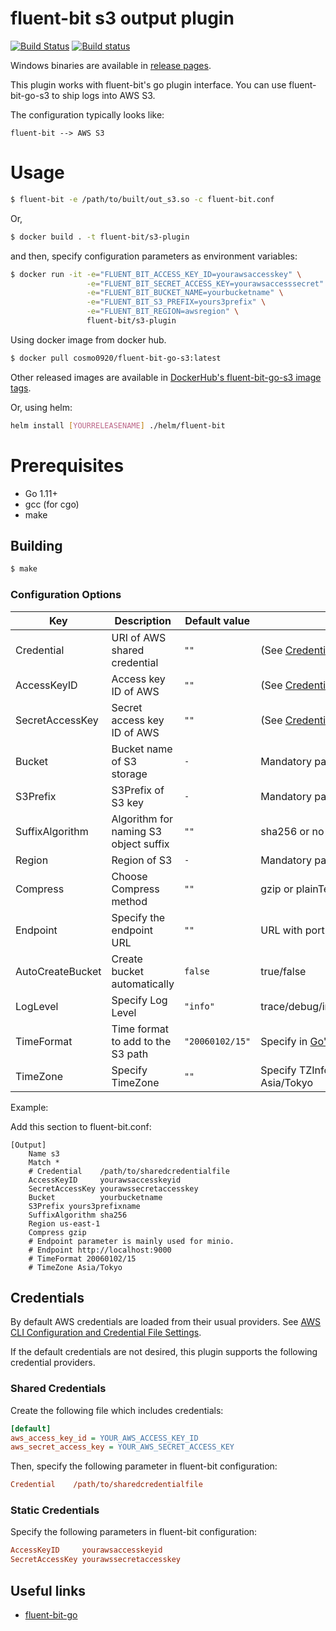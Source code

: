 # fluent-bit s3 output plugin

[![Build Status](https://travis-ci.org/cosmo0920/fluent-bit-go-s3.svg?branch=master)](https://travis-ci.org/cosmo0920/fluent-bit-go-s3)
[![Build status](https://ci.appveyor.com/api/projects/status/93vh3rocl4yxcmg6/branch/master?svg=true)](https://ci.appveyor.com/project/cosmo0920/fluent-bit-go-s3/branch/master)

Windows binaries are available in [release pages](https://github.com/cosmo0920/fluent-bit-go-s3/releases).

This plugin works with fluent-bit's go plugin interface. You can use fluent-bit-go-s3 to ship logs into AWS S3.

The configuration typically looks like:

```graphviz
fluent-bit --> AWS S3
```

# Usage

```bash
$ fluent-bit -e /path/to/built/out_s3.so -c fluent-bit.conf
```

Or,


```bash
$ docker build . -t fluent-bit/s3-plugin
```

and then, specify configuration parameters as environment variables:

```bash
$ docker run -it -e="FLUENT_BIT_ACCESS_KEY_ID=yourawsaccesskey" \
                 -e="FLUENT_BIT_SECRET_ACCESS_KEY=yourawsaccesssecret" \
                 -e="FLUENT_BIT_BUCKET_NAME=yourbucketname" \
                 -e="FLUENT_BIT_S3_PREFIX=yours3prefix" \
                 -e="FLUENT_BIT_REGION=awsregion" \
                 fluent-bit/s3-plugin
```

Using docker image from docker hub.

```bash
$ docker pull cosmo0920/fluent-bit-go-s3:latest
```

Other released images are available in [DockerHub's fluent-bit-go-s3 image tags](https://hub.docker.com/r/cosmo0920/fluent-bit-go-s3/tags).

Or, using helm:

```bash
helm install [YOURRELEASENAME] ./helm/fluent-bit
```

# Prerequisites

* Go 1.11+
* gcc (for cgo)
* make

## Building

```bash
$ make
```

### Configuration Options

| Key              | Description                           | Default value   | Note                                                                 |
|------------------|---------------------------------------|-----------------|----------------------------------------------------------------------|
| Credential       | URI of AWS shared credential          | `""`            | (See [Credentials](#credentials))                                    |
| AccessKeyID      | Access key ID of AWS                  | `""`            | (See [Credentials](#credentials))                                    |
| SecretAccessKey  | Secret access key ID of AWS           | `""`            | (See [Credentials](#credentials))                                    |
| Bucket           | Bucket name of S3 storage             | `-`             | Mandatory parameter                                                  |
| S3Prefix         | S3Prefix of S3 key                    | `-`             | Mandatory parameter                                                  |
| SuffixAlgorithm  | Algorithm for naming S3 object suffix | `""`            | sha256 or no suffix(`""`)                                            |
| Region           | Region of S3                          | `-`             | Mandatory parameter                                                  |
| Compress         | Choose Compress method                | `""`            | gzip or plainText(`""`)                                              |
| Endpoint         | Specify the endpoint URL              | `""`            | URL with port or empty string                                        |
| AutoCreateBucket | Create bucket automatically           | `false`         | true/false                                                           |
| LogLevel         | Specify Log Level                     | `"info"`        | trace/debug/info/warning/error/fatal/panic                           |
| TimeFormat       | Time format to add to the S3 path     | `"20060102/15"` | Specify in [Go's Time Format](https://golang.org/src/time/format.go) | 
| TimeZone         | Specify TimeZone                      | `""`            | Specify TZInfo based region. e.g.) Asia/Tokyo                        |

Example:

Add this section to fluent-bit.conf:

```properties
[Output]
    Name s3
    Match *
    # Credential    /path/to/sharedcredentialfile
    AccessKeyID     yourawsaccesskeyid
    SecretAccessKey yourawssecretaccesskey
    Bucket          yourbucketname
    S3Prefix yours3prefixname
    SuffixAlgorithm sha256
    Region us-east-1
    Compress gzip
    # Endpoint parameter is mainly used for minio.
    # Endpoint http://localhost:9000
    # TimeFormat 20060102/15
    # TimeZone Asia/Tokyo
```

## Credentials

By default AWS credentials are loaded from their usual providers.
See [AWS CLI Configuration and Credential File Settings](https://docs.aws.amazon.com/cli/latest/userguide/cli-configure-files.html).

If the default credentials are not desired, this plugin supports the following
credential providers.

### Shared Credentials

Create the following file which includes credentials:

```ini
[default]
aws_access_key_id = YOUR_AWS_ACCESS_KEY_ID
aws_secret_access_key = YOUR_AWS_SECRET_ACCESS_KEY
```

Then, specify the following parameter in fluent-bit configuration:

```ini
Credential    /path/to/sharedcredentialfile
```

### Static Credentials

Specify the following parameters in fluent-bit configuration:

```ini
AccessKeyID     yourawsaccesskeyid
SecretAccessKey yourawssecretaccesskey
```

## Useful links

* [fluent-bit-go](https://github.com/fluent/fluent-bit-go)
